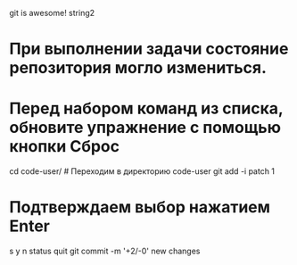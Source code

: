 git is awesome!
string2
# При выполнении задачи состояние репозитория могло измениться.
# Перед набором команд из списка, обновите упражнение с помощью кнопки Сброс

cd code-user/ # Переходим в директорию code-user
git add -i
patch
1
# Подтверждаем выбор нажатием Enter
s
y
n
status
quit
git commit -m '+2/-0'
new changes
